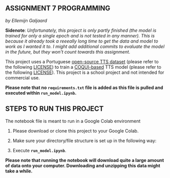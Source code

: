 ASSIGNMENT 7 PROGRAMMING
----------------------------
*by Ellemijn Galjaard*

**Sidenote**: *Unfortunately, this project is only partly finished (the model is trained for only a single epoch and is not tested in any manner). This is because it already took a reeeally long time to get the data and model to work as I wanted it to. I might add additional commits to evaluate the model in the future, but they won't count towards this assignment.*

This project uses a Portuguese [open-source TTS dataset](https://github.com/Edresson/TTS-Portuguese-Corpus) (please refer to the following [LICENSE](https://github.com/Edresson/TTS-Portuguese-Corpus/blob/master/LICENSE)) to train a [COQUI-based](https://github.com/coqui-ai/TTS) TTS model (please refer to the following [LICENSE](https://github.com/coqui-ai/TTS/blob/dev/LICENSE.txt)). This project is a school project and not intended for commercial use.

**Please note that no ``requirements.txt`` file is added as this file is pulled and executed within ``run_model.ipynb``.**

STEPS TO RUN THIS PROJECT
-----------------------------

The notebook file is meant to run in a Google Colab environment

1. Please download or clone this project to your Google Colab.

2. Make sure your directory/file structure is set up in the following way:

3. Execute **``run_model.ipynb``**.

**Please note that running the notebook will download quite a large amount of data onto your computer. Downloading and unzipping this data might take a while.**

